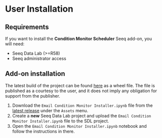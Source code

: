 # User Installation

## Requirements
If you want to install the **Condition Monitor Scheduler** Seeq add-on, you will need:

- Seeq Data Lab (>=R58)
- Seeq administrator access

## Add-on installation

The latest build of the project can be found [here](https://pypi.org/project/seeq-email-condition-monitor/) as a wheel
file. The file is published as a courtesy to the user, and it does not imply any obligation for support from the
publisher.

1. Download the `Email Condition Monitor Installer.ipynb` file
   from the [latest release](https://github.com/seeq12/seeq-email-addon/releases/latest) under the `Assets` menu.
2. Create a **new** Seeq Data Lab project and upload the `Email Condition Monitor Installer.ipynb` file to the SDL
   project.
3. Open the `Email Condition Monitor Installer.ipynb` notebook and follow the instructions in there. 


